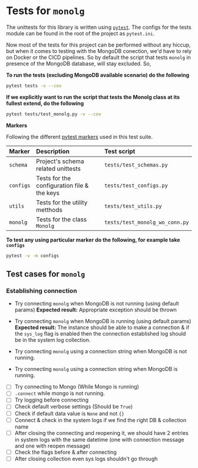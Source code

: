 # Tests for `monolg`

The unittests for this library is written using [`pytest`](https://docs.pytest.org/). The configs for the tests module can be found in the root of the project as `pytest.ini`.

Now most of the tests for this project can be performed without any hiccup, but when it comes to testing with the MongoDB conection, we'd have to rely on Docker
or the CICD pipelines. So by default the script that tests `monolg` in presence of the MongoDB database, will stay excluded. So,

**To run the tests (excluding MongoDB available scenario) do the following**

```bash
pytest tests -v --cov
```

**If we explicitly want to run the script that tests the Monolg class at its fullest extend, do the following**

```bash
pytest tests/test_monolg.py -v --cov
```

__Markers__

Following the different [pytest markers](https://docs.pytest.org/en/7.1.x/example/markers.html) used in this test suite.

|Marker|Description|Test script|
|:-----|:----------|:----------|
|`schema`|Project's schema related unittests|`tests/test_schemas.py`|
|`configs`|Tests for the configuration file & the keys|`tests/test_configs.py`|
|`utils`|Tests for the utility metthods|`tests/test_utils.py`|
|`monolg`|Tests for the class `Monolg`|`tests/test_monolg_wo_conn.py`|

**To test any using particular marker do the following, for example take `configs`**

```bash
pytest -v -m configs
```

## Test cases for `monolg`

### Establishing connection

* Try connecting `monolg` when MongoDB is not running (using default params)
**Expected result:** Appropriate exception should be thrown

* Try connecting `monolg` when MongoDB is running (using default params)
**Expected result:** The instance should be able to make a connection & if the `sys_log` flag is enabled then the connection established log should be in the system log collection.

* Try connecting `monolg` using a connection string when MongoDB is not running.


* Try connecting `monolg` using a connection string when MongoDB is running.

- [ ] Try connecting to Mongo (While Mongo is running)
- [ ] `.connect` while mongo is not running.
- [ ] Try logging before connecting
- [ ] Check default verbose settings (Should be `True`)
- [ ] Check if default data value is `None` and not `{}`
- [ ] Connect & check in the system logs if we find the right DB & collection name
- [ ] After closing the connecting and reopening it, we should have 2 entries in system logs with the same datetime (one with connection message and one with reopen message)
- [ ] Check the flags before & after connecting
- [ ] After closing collection even sys logs shouldn't go through

<!-- |**ID**|**Scenario**|**Precondition**|**Expected result**|Implemented|
|:-----|:-----------|:---------------|:------------------|:----------|
|1|Try connecting to `monolg` with default params|MongoDB is not running|Appropriate error message should be displayed||
|2|Try connecting to `monolg` with default params|MongoDB is running|Connection should be established||
|3|Try and connect to `monolg` using a connection string|MongoDB is not running|Appropriate error message should be displayed||
|4|Try and connect to `monolg` using a connection string|MongoDB is running|Connection should be established|| -->


